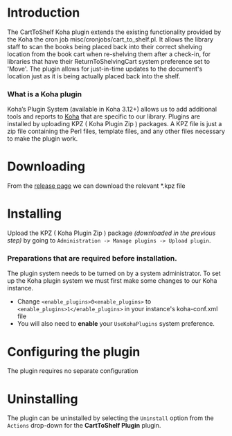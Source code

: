 # Introduction
The CartToShelf Koha plugin extends the existing functionality provided by the Koha the cron job misc/cronjobs/cart_to_shelf.pl. It allows the library staff to scan the books being placed back into their correct shelving location from the book cart when re-shelving them after a check-in, for libraries that have their ReturnToShelvingCart system preference set to 'Move'. The plugin allows for just-in-time updates to the document's location just as it is being actually placed back into the shelf.

### What is a Koha plugin
Koha’s Plugin System (available in Koha 3.12+) allows us to add additional tools and reports to [Koha](http://koha-community.org) that are specific to our library. Plugins are installed by uploading KPZ ( Koha Plugin Zip ) packages. A KPZ file is just a zip file containing the Perl files, template files, and any other files necessary to make the plugin work. 

# Downloading

From the [release page](/root/Koha/koha-plugin-cart-to-shelf/README.md) we can download the relevant *.kpz file

# Installing

Upload the KPZ ( Koha Plugin Zip ) package _(downloaded in the previous step)_ by going to `Administration -> Manage plugins -> Upload plugin`. 

### Preparations that are required before installation.
The plugin system needs to be turned on by a system administrator. To set up the Koha plugin system we must first make some changes to our Koha instance.

* Change `<enable_plugins>0<enable_plugins>` to `<enable_plugins>1</enable_plugins>` in your instance's koha-conf.xml file
* You will also need to **enable** your `UseKohaPlugins` system preference. 

# Configuring the plugin

The plugin requires no separate configuration

# Uninstalling

The plugin can be uninstalled by selecting the `Uninstall` option from the `Actions` drop-down for the **CartToShelf Plugin** plugin.
